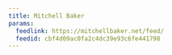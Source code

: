 ```yaml
---
title: Mitchell Baker
params:
  feedlink: https://mitchellbaker.net/feed/
  feedid: cbf4d09ac0fa2c4dc39e93c6fe441798
---
```

